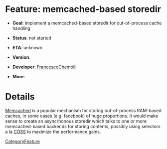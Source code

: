 # Feature: memcached-based storedir

  - **Goal**: Implement a memcached-based storedir for out-of-process
    cache handling

  - **Status**: not started

<!-- end list -->

  - **ETA**: unknown

  - **Version**:

  - **Developer**:
    [FrancescoChemolli](/FrancescoChemolli#)

  - **More**:

# Details

[Memcached](http://www.danga.com/memcached/) is a popular mechanism for
storing out-of-process RAM-based caches, in some cases (e.g. facebook)
of huge proportions. It would make sense to create an asyncrhonous
storedir which talks to one or more memcached-based backends for storing
contents, possibly using selectors a la
[COSS](/Features/CyclicObjectStorageSystem#)
to maximize the performance gains.

[CategoryFeature](/CategoryFeature#)
